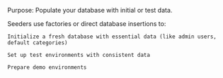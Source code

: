 Purpose: Populate your database with initial or test data.

Seeders use factories or direct database insertions to:

    Initialize a fresh database with essential data (like admin users, default categories)

    Set up test environments with consistent data

    Prepare demo environments
